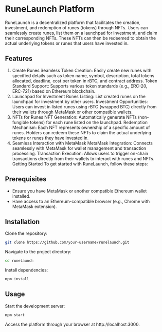 # RuneLaunch Platform
RuneLaunch is a decentralized platform that facilitates the creation, investment, and redemption of runes (tokens) through NFTs. Users can seamlessly create runes, list them on a launchpad for investment, and claim their corresponding NFTs. These NFTs can then be redeemed to obtain the actual underlying tokens or runes that users have invested in.

## Features
1. Create Runes
Seamless Token Creation: Easily create new runes with specified details such as token name, symbol, description, total tokens allocated, deadline, cost per token in rBTC, and contract address.
Token Standard Support: Supports various token standards (e.g., ERC-20, ERC-721) based on Ethereum blockchain.
2. Launchpad for Investment
Runes Listing: List created runes on the launchpad for investment by other users.
Investment Opportunities: Users can invest in listed runes using rBTC (wrapped BTC) directly from their wallets through MetaMask or other compatible wallets.
3. NFTs for Runes
NFT Generation: Automatically generate NFTs (non-fungible tokens) for each rune listed on the launchpad.
Redemption Mechanism: Each NFT represents ownership of a specific amount of runes. Holders can redeem these NFTs to claim the actual underlying tokens or runes they have invested in.
4. Seamless Interaction with MetaMask
MetaMask Integration: Connects seamlessly with MetaMask for wallet management and transaction processing.
Transaction Execution: Allows users to trigger on-chain transactions directly from their wallets to interact with runes and NFTs.
Getting Started
To get started with RuneLaunch, follow these steps:

## Prerequisites
- Ensure you have MetaMask or another compatible Ethereum wallet installed.
- Have access to an Ethereum-compatible browser (e.g., Chrome with MetaMask extension).

## Installation
Clone the repository:

``` bash
git clone https://github.com/your-username/runelaunch.git
```

Navigate to the project directory:
``` bash
cd runelaunch
```

Install dependencies:
``` bash
npm install
```

## Usage
Start the development server:

``` bash
npm start
```

Access the platform through your browser at http://localhost:3000.

